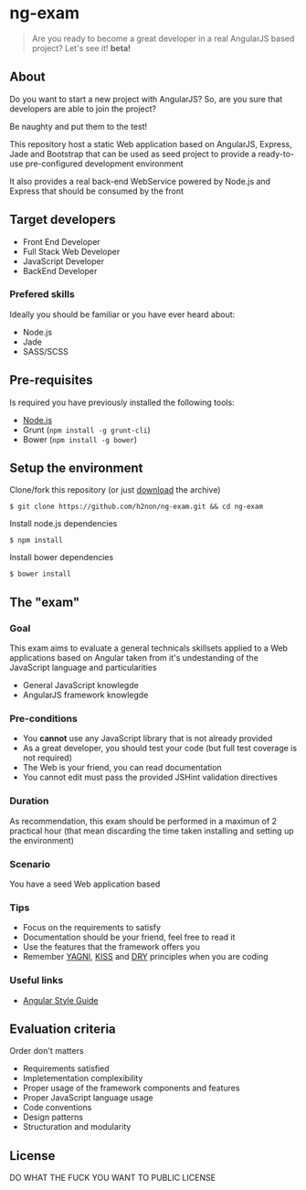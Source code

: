 # ng-exam

> Are you ready to become a great developer in a real AngularJS based project? Let's see it!
> **beta!**

## About

Do you want to start a new project with AngularJS?
So, are you sure that developers are able to join the project? 

Be naughty and put them to the test!

This repository host a static Web application based on AngularJS, Express, Jade and Bootstrap
that can be used as seed project to provide a ready-to-use pre-configured development environment

It also provides a real back-end WebService powered by Node.js and Express that should be consumed 
by the front

<!--
<img src="http://oi62.tinypic.com/wa0etz.jpg" width="420" />
-->

## Target developers

- Front End Developer 
- Full Stack Web Developer
- JavaScript Developer
- BackEnd Developer

### Prefered skills

Ideally you should be familiar or you have ever heard about:

- Node.js
- Jade
- SASS/SCSS

## Pre-requisites

Is required you have previously installed the following tools:

- [Node.js](http://nodejs.org)
- Grunt (`npm install -g grunt-cli`)
- Bower (`npm install -g bower`)

## Setup the environment

Clone/fork this repository (or just [download](https://github.com/h2non/ng-exam/archive/master.zip) the archive)
```
$ git clone https://github.com/h2non/ng-exam.git && cd ng-exam
```
Install node.js dependencies
```
$ npm install
```
Install bower dependencies
```
$ bower install
```

## The "exam"

### Goal

This exam aims to evaluate a general technicals skillsets applied to a Web applications
based on Angular
taken from it's undestanding of the JavaScript language and particularities

- General JavaScript knowlegde
- AngularJS framework knowlegde

### Pre-conditions

- You **cannot** use any JavaScript library that is not already provided
- As a great developer, you should test your code (but full test coverage is not required)
- The Web is your friend, you can read documentation
- You cannot edit must pass the provided JSHint validation directives

### Duration

As recommendation, this exam should be performed in a maximun of 2 practical hour 
(that mean discarding the time taken installing and setting up the environment)

### Scenario

You have a seed Web application based 

### Tips

- Focus on the requirements to satisfy
- Documentation should be your friend, feel free to read it
- Use the features that the framework offers you
- Remember [YAGNI][yagni], [KISS][kiss] and [DRY][dry] principles when you are coding

### Useful links

- [Angular Style Guide](https://github.com/mgechev/angularjs-style-guide)

## Evaluation criteria

Order don't matters

- Requirements satisfied
- Impletementation complexibility
- Proper usage of the framework components and features
- Proper JavaScript language usage
- Code conventions
- Design patterns
- Structuration and modularity

## License

DO WHAT THE FUCK YOU WANT TO PUBLIC LICENSE

[yagni]: http://en.wikipedia.org/wiki/You_aren't_gonna_need_it
[kiss]: http://en.wikipedia.org/wiki/KISS_principle
[dry]: http://en.wikipedia.org/wiki/Don't_repeat_yourself